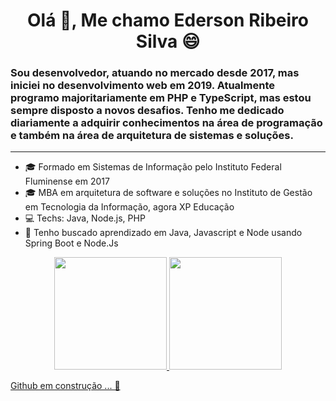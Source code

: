<h1 align="center">Olá 👋, Me chamo Ederson Ribeiro Silva 😄</h1>
<h3>Sou desenvolvedor, atuando no mercado desde 2017, mas iniciei no desenvolvimento web em 2019. Atualmente programo majoritariamente em PHP e TypeScript, mas estou sempre disposto a novos desafios. Tenho me dedicado diariamente a adquirir conhecimentos na área de programação e também na área de arquitetura de sistemas e soluções.</h3>
<hr>

- 🎓 Formado em Sistemas de Informação pelo Instituto Federal Fluminense em 2017
- 🎓 MBA em arquitetura de software e soluções no Instituto de Gestão em Tecnologia da Informação, agora XP Educação
- 💻 Techs: Java, Node.js, PHP
- 🌱 Tenho buscado aprendizado em Java, Javascript e Node usando Spring Boot e Node.Js

<div align="center">
  <a href="https://github.com/carlosguttemberg">
  <img height="180em" src="https://github-readme-stats.vercel.app/api?username=edRibeiro&show_icons=true&theme=dracula&include_all_commits=true&count_private=true"/>
  <img height="180em" src="https://github-readme-stats.vercel.app/api/top-langs/?username=edRibeiro&layout=compact&langs_count=7&theme=dracula"/>
</div>

Github em construção ... 🔨

<!--
**edRibeiro/edRibeiro** is a ✨ _special_ ✨ repository because its `README.md` (this file) appears on your GitHub profile.

Here are some ideas to get you started:

- 🔭 I’m currently working on ...
- 🌱 I’m currently learning ...
- 👯 I’m looking to collaborate on ...
- 🤔 I’m looking for help with ...
- 💬 Ask me about ...
- 📫 How to reach me: ...
- 😄 Pronouns: ...
- ⚡ Fun fact: ...
-->
